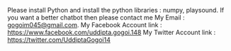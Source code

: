 Please install Python and install the python libraries : numpy, playsound. 
If you want a better chatbot then please contact me 
My Email : gogoim045@gmail.com. 
My Facebook Account link : https://www.facebook.com/uddipta.gogoi.148
My Twitter Account link : https://twitter.com/UddiptaGogoi14
